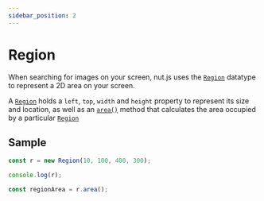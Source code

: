 ```yaml
---
sidebar_position: 2
---
```


# Region

When searching for images on your screen, nut.js uses the [`Region`](https://nut-tree.github.io/apidoc/classes/region.html) datatype to represent a 2D area on your screen.

A [`Region`](https://nut-tree.github.io/apidoc/classes/region.html) holds a `left`, `top`, `width` and `height` property to represent its size and location, as well as an [`area()`](https://nut-tree.github.io/apidoc/classes/region.html#area) method that calculates the area occupied by a particular [`Region`](https://nut-tree.github.io/apidoc/classes/region.html)

## Sample

```js
const r = new Region(10, 100, 400, 300);

console.log(r);

const regionArea = r.area();
```
